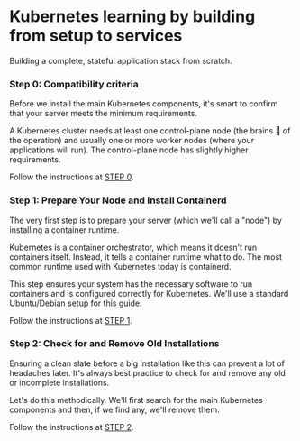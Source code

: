 # Kubernetes learning by building from setup to services
Building a complete, stateful application stack from scratch.

### Step 0: Compatibility criteria
Before we install the main Kubernetes components, it's smart to confirm that your server meets the minimum requirements.

A Kubernetes cluster needs at least one control-plane node (the brains 🧠 of the operation) and usually one or more worker nodes (where your applications will run). The control-plane node has slightly higher requirements.

Follow the instructions at [STEP 0](./step0.md).

### Step 1: Prepare Your Node and Install Containerd
The very first step is to prepare your server (which we'll call a "node") by installing a container runtime.

Kubernetes is a container orchestrator, which means it doesn't run containers itself. Instead, it tells a container runtime what to do. The most common runtime used with Kubernetes today is containerd.

This step ensures your system has the necessary software to run containers and is configured correctly for Kubernetes. We'll use a standard Ubuntu/Debian setup for this guide.

Follow the instructions at [STEP 1](./step1.md).


### Step 2: Check for and Remove Old Installations
Ensuring a clean slate before a big installation like this can prevent a lot of headaches later. It's always best practice to check for and remove any old or incomplete installations.

Let's do this methodically. We'll first search for the main Kubernetes components and then, if we find any, we'll remove them.

Follow the instructions at [STEP 2](./step2.md).